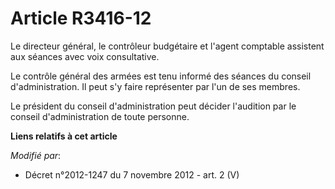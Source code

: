 # Article R3416-12

Le directeur général,      le contrôleur budgétaire  et l'agent comptable assistent aux séances avec voix consultative. 

Le contrôle général des armées est tenu informé des séances du conseil d'administration. Il peut s'y faire représenter par
l'un de ses membres. 

Le président du conseil d'administration peut décider l'audition par le conseil d'administration de toute personne.

**Liens relatifs à cet article**

_Modifié par_:

  - Décret n°2012-1247 du 7 novembre 2012 - art. 2 (V)

